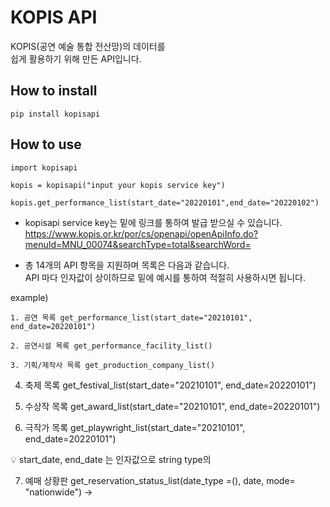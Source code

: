 # KOPIS API
KOPIS(공연 예술 통합 전산망)의 데이터를  
쉽게 활용하기 위해 만든 API입니다.  


## How to install
`pip install kopisapi`


## How to use

```  
import kopisapi

kopis = kopisapi("input your kopis service key")

kopis.get_performance_list(start_date="20220101",end_date="20220102")

```  
- kopisapi service key는 밑에 링크를 통하여 발급 받으실 수 있습니다.   
https://www.kopis.or.kr/por/cs/openapi/openApiInfo.do?menuId=MNU_00074&searchType=total&searchWord=  

- 총 14개의 API 항목을 지원하며 목록은 다음과 같습니다.  
API 마다 인자값이 상이하므로 밑에 예시를 통하여 적절히 사용하시면 됩니다.


example)

`1. 공연 목록 get_performance_list(start_date="20210101", end_date=20220101")`  
  
`2. 공연시설 목록 get_performance_facility_list()`  
  
`3. 기획/제작사 목록 get_production_company_list()`  

4. 축제 목록 get_festival_list(start_date="20210101", end_date=20220101")

5. 수상작 목록 get_award_list(start_date="20210101", end_date=20220101")

6. 극작가 목록 get_playwright_list(start_date="20210101", end_date=20220101")

:bulb: start_date, end_date 는 인자값으로 string type의 

7. 예매 상황판 get_reservation_status_list(date_type =(), date, mode= "nationwide")
-> 


